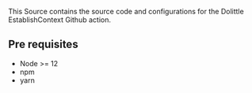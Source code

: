 This Source contains the source code and configurations for the Dolittle EstablishContext Github action.

## Pre requisites
* Node >= 12
* npm
* yarn